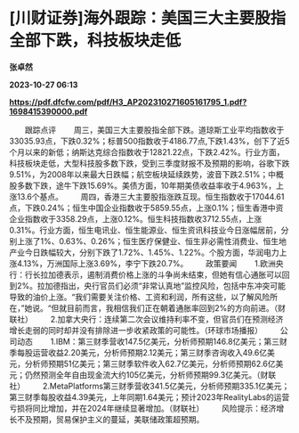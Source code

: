 # [川财证券]海外跟踪：美国三大主要股指全部下跌，科技板块走低
**张卓然**

**2023-10-27 06:13**

**https://pdf.dfcfw.com/pdf/H3_AP202310271605161795_1.pdf?1698415390000.pdf**

　　跟踪点评 　　周三，美国三大主要股指全部下跌。道琼斯工业平均指数收于33035.93点，下跌0.32%；标普500指数收于4186.77点,下跌1.43%，创下了近5个月以来的新低；纳斯达克综合指数收于12821.22点，下跌2.42%。行业方面，科技板块走低，大型科技股多数下跌，受到三季度财报不及预期的影响，谷歌下跌9.51%，为2008年以来最大日跌幅；航空板块延续跌势，波音下跌2.51%；中概股多数下跌，途牛下跌15.69%。美债方面，10年期美债收益率收于4.963%，上涨13.6个基点。 　　周四，香港三大主要股指涨跌互现。恒生指数收于17044.61点，下跌0.24%；恒生中国企业指数收于5859.55点，上涨0.1%；恒生香港中资企业指数收于3358.29点，上涨0.12%。恒生科技指数收3712.55点，上涨0.31%。行业方面，恒生电讯业、恒生能源业、恒生资讯科技业今日涨幅居前，分别上涨了1%、0.63%、0.26%；恒生医疗保健业、恒生非必需性消费业、恒生地产业今日跌幅较大，分别下跌了1.72%、1.45%、1.22%。个股方面，华润电力上涨4.13%，万洲国际上涨3.69%，李宁下跌20.7%。 　　政策要闻 　　1.欧洲央行：行长拉加德表示，遏制消费价格上涨的斗争尚未结束，但她有信心通胀可以回到2%。拉加德指出，央行官员们必须“非常认真地”监控风险，包括中东冲突可能导致的油价上涨。“我们需要关注价格、工资和利润，所有这些，以了解风险所在，”她说。“但就目前而言，我相信我们正在朝着通胀率回到2%的方向前进。（财联社） 　　2.加拿大央行：连续第二次会议维持利率不变，但官员们在预测经济增长走弱的同时却并没有排除进一步收紧政策的可能性。（环球市场播报） 　　公司动态 　　1.IBM：第三财季营收147.5亿美元，分析师预期146.8亿美元；第三财季每股运营收益2.20美元，分析师预期2.12美元；第三财季咨询收入49.6亿美元，分析师预期51亿美元；第三财季软件收入62.7亿美元，分析师预期62.6亿美元；仍然预测全年自由现金流大约105亿美元，分析师预期99.3亿美元。（财联社） 　　2.MetaPlatforms第三财季营收341.5亿美元，分析师预期335.1亿美元；第三财季每股收益4.39美元，上年同期1.64美元；预计2023年RealityLabs的运营亏损将同比增加，并在2024年继续显著增加。（财联社） 　　风险提示：经济增长不及预期，贸易保护主义的蔓延，美联储政策超预期。